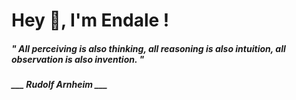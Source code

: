 <h1 title="head"> Hey 👋, I'm Endale !</h1>

**<h5><i>" All perceiving is also thinking, all reasoning is also intuition, all observation is also invention. "</i></h5>**

*<b>___ Rudolf Arnheim ___</b>*
